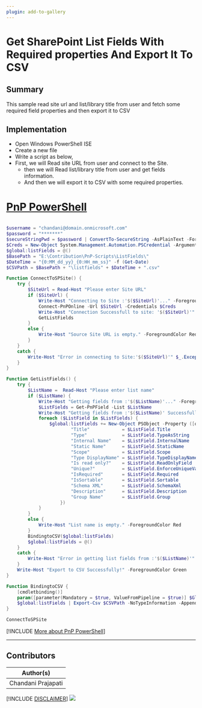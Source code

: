 ```yaml
---
plugin: add-to-gallery
---
```


# Get SharePoint List Fields With Required properties And Export It To CSV

## Summary

This sample read site url and list/library title from user and fetch some required field properties and then export it to CSV

## Implementation

- Open Windows PowerShell ISE
- Create a new file
- Write a script as below,
- First, we will Read site URL from user and connect to the Site.
	- then we will Read list/library title from user and get fields information.
    - And then we will export it to CSV with some required properties.
 
# [PnP PowerShell](#tab/pnpps)
```powershell

$username = "chandani@domain.onmicrosoft.com"
$password = "*******"
$secureStringPwd = $password | ConvertTo-SecureString -AsPlainText -Force 
$Creds = New-Object System.Management.Automation.PSCredential -ArgumentList $username, $secureStringPwd
$global:listFields = @()
$BasePath = "E:\Contribution\PnP-Scripts\ListFields\"
$DateTime = "{0:MM_dd_yy}_{0:HH_mm_ss}" -f (Get-Date)
$CSVPath = $BasePath + "\listfields" + $DateTime + ".csv"

Function ConnectToSPSite() {
    try {
        $SiteUrl = Read-Host "Please enter Site URL"
        if ($SiteUrl) {
            Write-Host "Connecting to Site :'$($SiteUrl)'..." -ForegroundColor Yellow  
            Connect-PnPOnline -Url $SiteUrl -Credentials $Creds
            Write-Host "Connection Successfull to site: '$($SiteUrl)'" -ForegroundColor Green              
            GetListFields
        }
        else {
            Write-Host "Source Site URL is empty." -ForegroundColor Red
        }
    }
    catch {
        Write-Host "Error in connecting to Site:'$($SiteUrl)'" $_.Exception.Message -ForegroundColor Red               
    } 
}

Function GetListFields() {
    try {
        $ListName =  Read-Host "Please enter list name"
        if ($ListName) {
            Write-Host "Getting fields from :'$($ListName)'..." -ForegroundColor Yellow  
            $ListFields = Get-PnPField -List $ListName
            Write-Host "Getting fields from :'$($ListName)' Successfully!" -ForegroundColor Green  
            foreach ($ListField in $ListFields) {  
                $global:listFields += New-Object PSObject -Property ([ordered]@{
                        "Title"            = $ListField.Title                           
                        "Type"             = $ListField.TypeAsString                         
                        "Internal Name"    = $ListField.InternalName  
                        "Static Name"      = $ListField.StaticName  
                        "Scope"            = $ListField.Scope  
                        "Type DisplayName" = $ListField.TypeDisplayName                          
                        "Is read only?"    = $ListField.ReadOnlyField  
                        "Unique?"          = $ListField.EnforceUniqueValues  
                        "IsRequired"       = $ListField.Required
                        "IsSortable"       = $ListField.Sortable
                        "Schema XML"       = $ListField.SchemaXml
                        "Description"      = $ListField.Description 
                        "Group Name"       = $ListField.Group   
                    })
            }  
        }
        else {
            Write-Host "List name is empty." -ForegroundColor Red
        }
        BindingtoCSV($global:listFields)
        $global:listFields = @()
    }
    catch {
        Write-Host "Error in getting list fields from :'$($ListName)'" $_.Exception.Message -ForegroundColor Red               
    } 
    Write-Host "Export to CSV Successfully!" -ForegroundColor Green
}

Function BindingtoCSV {
    [cmdletbinding()]
    param([parameter(Mandatory = $true, ValueFromPipeline = $true)] $Global)       
    $global:listFields | Export-Csv $CSVPath -NoTypeInformation -Append            
}

ConnectToSPSite

```
[!INCLUDE [More about PnP PowerShell](../../docfx/includes/MORE-PNPPS.md)]
***


## Contributors

| Author(s) |
|-----------|
| Chandani Prajapati |

[!INCLUDE [DISCLAIMER](../../docfx/includes/DISCLAIMER.md)]
<img src="https://telemetry.sharepointpnp.com/script-samples/scripts/spo-get-and-export-list-fields" aria-hidden="true" />